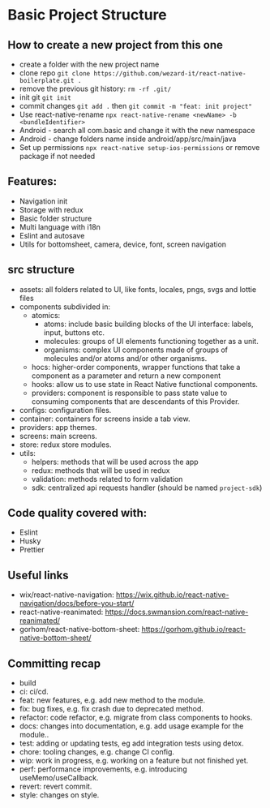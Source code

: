 # Basic Project Structure

## How to create a new project from this one
- create a folder with the new project name
- clone repo ``git clone https://github.com/wezard-it/react-native-boilerplate.git .`` 
- remove the previous git history: ``rm -rf .git/``
- init git ``git init``
- commit changes ``git add .`` then ``git commit -m "feat: init project"``
- Use react-native-rename ``npx react-native-rename <newName> -b <bundleIdentifier> ``
- Android - search all com.basic and change it with the new namespace
- Android - change folders name inside android/app/src/main/java
- Set up permissions ``npx react-native setup-ios-permissions`` or remove package if not needed


## Features:
- Navigation init
- Storage with redux
- Basic folder structure
- Multi language with i18n
- Eslint and autosave
- Utils for bottomsheet, camera, device, font, screen navigation

## src structure
- assets: all folders related to UI, like fonts, locales, pngs, svgs and lottie files
- components subdivided in:
  - atomics:
    - atoms: include basic building blocks of the UI interface: labels, input, buttons etc.
    - molecules: groups of UI elements functioning together as a unit.
    - organisms: complex UI components made of groups of molecules and/or atoms and/or other organisms.
  - hocs: higher-order components, wrapper functions that take a component as a parameter and return a new component
  - hooks: allow us to use state in React Native functional components.
  - providers: component is responsible to pass state value to consuming components that are descendants of this Provider.
- configs: configuration files.
- container: containers for screens inside a tab view.
- providers: app themes.
- screens: main screens.
- store: redux store modules.
- utils:
  - helpers: methods that will be used across the app
  - redux: methods that will be used in redux
  - validation: methods related to form validation
  - sdk: centralized api requests handler (should be named ``project-sdk``)

## Code quality covered with:
- Eslint
- Husky
- Prettier

## Useful links
- wix/react-native-navigation: https://wix.github.io/react-native-navigation/docs/before-you-start/
- react-native-reanimated: https://docs.swmansion.com/react-native-reanimated/
- gorhom/react-native-bottom-sheet: https://gorhom.github.io/react-native-bottom-sheet/

## Committing recap
- build
- ci: ci/cd.
- feat: new features, e.g. add new method to the module.
- fix: bug fixes, e.g. fix crash due to deprecated method.
- refactor: code refactor, e.g. migrate from class components to hooks.
- docs: changes into documentation, e.g. add usage example for the module..
- test: adding or updating tests, eg add integration tests using detox.
- chore: tooling changes, e.g. change CI config.
- wip: work in progress, e.g. working on a feature but not finished yet.
- perf: performance improvements, e.g. introducing useMemo/useCallback.
- revert: revert commit.
- style: changes on style.
